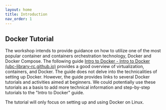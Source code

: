 ```yaml
---
layout: home
title: Introduction
nav_order: 1
---
```


## Docker Tutorial

The workshop intends to provide guidance on how to utilize one of the most popular container and containers orchestration technology, Docker and Docker Compose. The following guide [Intro to Docker - Intro to Docker (ubc-library-rc.github.io)](https://ubc-library-rc.github.io/intro-docker/) provides a good overview of virtualization, containers, and Docker. The guide does not delve into the technicalities of setting up Docker. However, the guide provides links to several Docker tutorials and activities aimed at beginners. We could potentially use these tutorials as a basis to add more technical information and step-by-step tutorials to the "Intro to Docker" guide.  

The tutorial will only focus on setting up and using Docker on Linux.  
